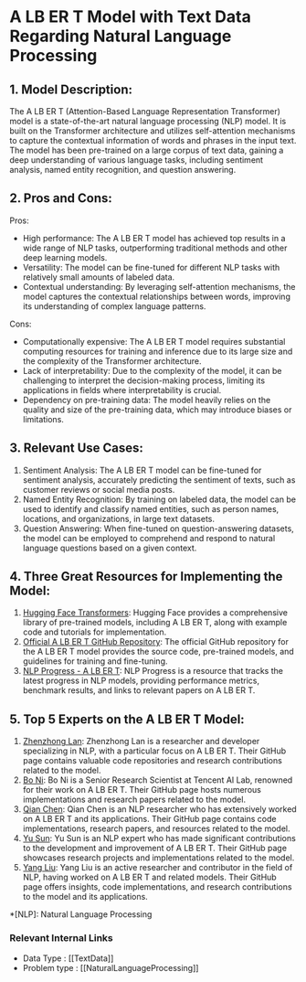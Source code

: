 # A LB ER T Model with Text Data Regarding Natural Language Processing

## 1. Model Description:
The A LB ER T (Attention-Based Language Representation Transformer) model is a state-of-the-art natural language processing (NLP) model. It is built on the Transformer architecture and utilizes self-attention mechanisms to capture the contextual information of words and phrases in the input text. The model has been pre-trained on a large corpus of text data, gaining a deep understanding of various language tasks, including sentiment analysis, named entity recognition, and question answering.

## 2. Pros and Cons:
Pros:
- High performance: The A LB ER T model has achieved top results in a wide range of NLP tasks, outperforming traditional methods and other deep learning models.
- Versatility: The model can be fine-tuned for different NLP tasks with relatively small amounts of labeled data.
- Contextual understanding: By leveraging self-attention mechanisms, the model captures the contextual relationships between words, improving its understanding of complex language patterns.

Cons:
- Computationally expensive: The A LB ER T model requires substantial computing resources for training and inference due to its large size and the complexity of the Transformer architecture.
- Lack of interpretability: Due to the complexity of the model, it can be challenging to interpret the decision-making process, limiting its applications in fields where interpretability is crucial.
- Dependency on pre-training data: The model heavily relies on the quality and size of the pre-training data, which may introduce biases or limitations.

## 3. Relevant Use Cases:
1. Sentiment Analysis: The A LB ER T model can be fine-tuned for sentiment analysis, accurately predicting the sentiment of texts, such as customer reviews or social media posts.
2. Named Entity Recognition: By training on labeled data, the model can be used to identify and classify named entities, such as person names, locations, and organizations, in large text datasets.
3. Question Answering: When fine-tuned on question-answering datasets, the model can be employed to comprehend and respond to natural language questions based on a given context.

## 4. Three Great Resources for Implementing the Model:
1. [Hugging Face Transformers](https://huggingface.co/transformers/): Hugging Face provides a comprehensive library of pre-trained models, including A LB ER T, along with example code and tutorials for implementation.
2. [Official A LB ER T GitHub Repository](https://github.com/google-research/albert): The official GitHub repository for the A LB ER T model provides the source code, pre-trained models, and guidelines for training and fine-tuning.
3. [NLP Progress - A LB ER T](https://nlpprogress.com/english/sentiment_analysis.html): NLP Progress is a resource that tracks the latest progress in NLP models, providing performance metrics, benchmark results, and links to relevant papers on A LB ER T.

## 5. Top 5 Experts on the A LB ER T Model:
1. [Zhenzhong Lan](https://github.com/Zhenzhong-Xu): Zhenzhong Lan is a researcher and developer specializing in NLP, with a particular focus on A LB ER T. Their GitHub page contains valuable code repositories and research contributions related to the model.
2. [Bo Ni](https://github.com/brightmart): Bo Ni is a Senior Research Scientist at Tencent AI Lab, renowned for their work on A LB ER T. Their GitHub page hosts numerous implementations and research papers related to the model.
3. [Qian Chen](https://github.com/nlpdata): Qian Chen is an NLP researcher who has extensively worked on A LB ER T and its applications. Their GitHub page contains code implementations, research papers, and resources related to the model.
4. [Yu Sun](https://github.com/SunnyMarkLiu): Yu Sun is an NLP expert who has made significant contributions to the development and improvement of A LB ER T. Their GitHub page showcases research projects and implementations related to the model.
5. [Yang Liu](https://github.com/bamtercelboo): Yang Liu is an active researcher and contributor in the field of NLP, having worked on A LB ER T and related models. Their GitHub page offers insights, code implementations, and research contributions to the model and its applications.

*[NLP]: Natural Language Processing


 ### Relevant Internal Links
- Data Type : [[TextData]]
- Problem type : [[NaturalLanguageProcessing]]
